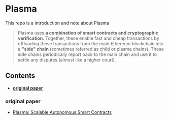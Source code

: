 # Plasma

This repo is a introduction and note about Plasma 

> Plasma uses **a combination of smart contracts and cryptographic verification**. Together, these enable fast and cheap transactions by offloading these transactions from the main Ethereum blockchain into a **"side" chain** (sometimes referred as child or plasma chains). These side chains periodically report back to the main chain and use it to settle any disputes (almost like a higher court).

## Contents

- [**original paper**](#original-paper)



### original paper

- [Plasma: Scalable Autonomous Smart Contracts](https://plasma.io/plasma.pdf)